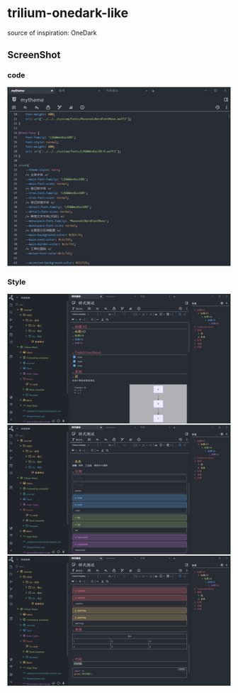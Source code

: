 # trilium-onedark-like

source of inspiration: OneDark


## ScreenShot
### code

![alt text](Screenshot\StyleCode1.png)

### Style
![alt text](Screenshot\StyleTest1.png)
![alt text](Screenshot\StyleTest2.png)
![alt text](Screenshot\StyleTest3.png)